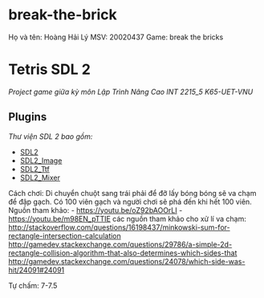 # break-the-brick
Họ và tên: Hoàng Hải Lý 
MSV: 20020437
Game: break the bricks

# Tetris SDL 2
*Project game giữa kỳ môn Lập Trình Nâng Cao INT 2215_5 K65-UET-VNU*

## Plugins
*Thư viện SDL 2 bao gồm:*
* [SDL2 ](https://www.libsdl.org/download-2.0.php)
* [SDL2_Image ](https://www.libsdl.org/projects/SDL_image/)
* [SDL2_Ttf](https://www.libsdl.org/projects/SDL_ttf/) 
* [SDL2_Mixer](https://www.libsdl.org/projects/SDL_mixer/)


Cách chơi: 
    Di chuyển chuột sang trái phải để đỡ lấy bóng bóng sẽ va chạm để đập gạch. Có 100 viên gạch và người chơi sẽ phá đến khi hết 100 viên.
Nguồn tham khảo: - https://youtu.be/oZ92bAOOrLI
                 -https://youtu.be/m98EN_pTTIE
          các nguồn tham khảo cho xử lí va chạm:
           http://stackoverflow.com/questions/16198437/minkowski-sum-for-rectangle-intersection-calculation
           http://gamedev.stackexchange.com/questions/29786/a-simple-2d-rectangle-collision-algorithm-that-also-determines-which-sides-that
           http://gamedev.stackexchange.com/questions/24078/which-side-was-hit/24091#24091
 
  Tự chấm: 7-7.5
  
